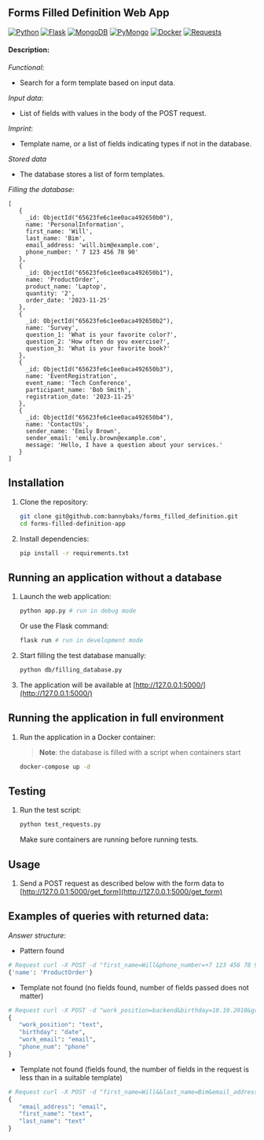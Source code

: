 ## Forms Filled Definition Web App

[![Python](https://img.shields.io/badge/Python-3.10-blue.svg)](https://www.python.org/)
[![Flask](https://img.shields.io/badge/Flask-2.0-green.svg)](https://flask.palletsprojects.com/en/2.0.x/)
[![MongoDB](https://img.shields.io/badge/MongoDB-5.0-brightgreen.svg)](https://www.mongodb.com/)
[![PyMongo](https://img.shields.io/badge/PyMongo-3.12-brightgreen.svg)](https://pymongo.readthedocs.io/en/stable/)
[![Docker](https://img.shields.io/badge/Docker-Latest-blue.svg)](https://www.docker.com/)
[![Requests](https://img.shields.io/badge/Requests-2.26-orange.svg)](https://docs.python-requests.org/en/latest/)

####  Description:
*Functional*:<br>
- Search for a form template based on input data.<br>

*Input data*:<br>
- List of fields with values in the body of the POST request.<br>

*Imprint*:<br>
- Template name, or a list of fields indicating types if not in the database.<br>

*Stored data*<br>
- The database stores a list of form templates.<br>

*Filling the database*:
```MongoDB
[
   {
     _id: ObjectId("65623fe6c1ee0aca492650b0"),
     name: 'PersonalInformation',
     first_name: 'Will',
     last_name: 'Bim',
     email_address: 'will.bim@example.com',
     phone_number: ' 7 123 456 78 90'
   },
   {
     _id: ObjectId("65623fe6c1ee0aca492650b1"),
     name: 'ProductOrder',
     product_name: 'Laptop',
     quantity: '2',
     order_date: '2023-11-25'
   },
   {
     _id: ObjectId("65623fe6c1ee0aca492650b2"),
     name: 'Survey',
     question_1: 'What is your favorite color?',
     question_2: 'How often do you exercise?',
     question_3: 'What is your favorite book?'
   },
   {
     _id: ObjectId("65623fe6c1ee0aca492650b3"),
     name: 'EventRegistration',
     event_name: 'Tech Conference',
     participant_name: 'Bob Smith',
     registration_date: '2023-11-25'
   },
   {
     _id: ObjectId("65623fe6c1ee0aca492650b4"),
     name: 'ContactUs',
     sender_name: 'Emily Brown',
     sender_email: 'emily.brown@example.com',
     message: 'Hello, I have a question about your services.'
   }
]
```


## Installation
1. Clone the repository:

     ```bash
     git clone git@github.com:bannybaks/forms_filled_definition.git
     cd forms-filled-definition-app
     ```

2. Install dependencies:

     ```bash
     pip install -r requirements.txt
     ```

## Running an application without a database

1. Launch the web application:

     ```bash
     python app.py # run in debug mode
     ```

    Or use the Flask command:

     ```bash
     flask run # run in development mode
     ```
2. Start filling the test database manually:
   
    ```bash
    python db/filling_database.py
    ```
 
3. The application will be available at [http://127.0.0.1:5000/](http://127.0.0.1:5000/)

## Running the application in full environment

1. Run the application in a Docker container:
   > **Note**: the database is filled with a script when containers start

   ```bash
   docker-compose up -d
   ```

## Testing

1. Run the test script:

     ```bash
     python test_requests.py
     ```

    Make sure containers are running before running tests.

## Usage

1. Send a POST request as described below with the form data to [http://127.0.0.1:5000/get_form](http://127.0.0.1:5000/get_form)

## Examples of queries with returned data:

*Answer structure*:
- Pattern found
```python
# Request curl -X POST -d "first_name=Will&phone_number=+7 123 456 78 90&last_name=Bim&email_address=will.bim@example.com" http://127.0.0.1:5000/get_form
{'name': 'ProductOrder'}
```
- Template not found (no fields found, number of fields passed does not matter)
```python
# Request curl -X POST -d "work_position=backend&birthday=10.10.2010&grade=junior&work_email=dev@mail.com&contact=+7 999 999 22 22" http://127.0.0.1:5000/get_forms
{
   "work_position": "text",
   "birthday": "date",
   "work_email": "email",
   "phone_num": "phone"
}
```
- Template not found (fields found, the number of fields in the request is less than in a suitable template)
```python
# Request curl -X POST -d "first_name=Will&&last_name=Bim&email_address=will.bim@example.com" http://127.0.0.1:5000/get_form
{
   "email_address": "email",
   "first_name": "text",
   "last_name": "text"
}
```
